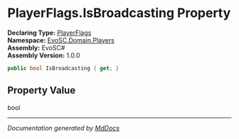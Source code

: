 ﻿<!--  
  <auto-generated>   
    The contents of this file were generated by a tool.  
    Changes to this file may be list if the file is regenerated  
  </auto-generated>   
-->

# PlayerFlags.IsBroadcasting Property

**Declaring Type:** [PlayerFlags](../index.md)  
**Namespace:** [EvoSC.Domain.Players](../../index.md)  
**Assembly:** EvoSC\#  
**Assembly Version:** 1.0.0

```csharp
public bool IsBroadcasting { get; }
```

## Property Value

bool

___

*Documentation generated by [MdDocs](https://github.com/ap0llo/mddocs)*
